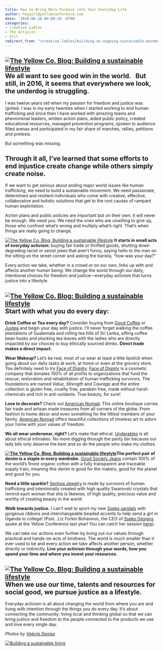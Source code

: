 ```yaml
---
title: How to Bring More Purpose into Your Everyday Life
author: heygirl@yellowconference.com
date: '2016-06-16 04:00:26 -0700'
categories:
- Creative Ladies
- The Activist
- Grit
redirect_from: "/creative-ladies/building-an-ongoing-sustainable-movement-for-causes-you-care-about/"
---
```


## [![The Yellow Co. Blog: Building a sustainable lifestyle](http://yellowconference.com/wp-content/uploads/2016/06/ValerieDenisePhotos-7.jpg)](http://yellowconference.com/wp-content/uploads/2016/06/ValerieDenisePhotos-7.jpg) We all want to see good win in the world.   But still, in 2016, it seems that everywhere we look, the underdog is struggling.

I was twelve years old when my passion for freedom and justice was ignited. I was in my early twenties when I started working to end human trafficking and since then I have worked with amazing teams and phenomenal leaders, written action plans, aided public policy, created educational resources, managed prevention programs, spoken to audience filled arenas and participated in my fair share of marches, rallies, petitions and protests.

But something was missing.

## Through it all, I’ve learned that some efforts to end injustice create change while others simply create noise.

If we want to get serious about ending major world issues like human trafficking, we need to build a sustainable movement. We need passionate, determined and resilient individuals who come with creative, effective, collaborative and holistic solutions that get to the root causes of rampant human exploitation.

Action plans and public policies are important but on their own, it will never be enough. We need you. We need the ones who are unwilling to give up, those who confront what’s wrong and multiply what’s right. That’s when things are really going to change.

[![The Yellow Co. Blog: Building a sustainable lifestyle](http://yellowconference.com/wp-content/uploads/2016/06/ValerieDenisePhotos-10.jpg)](http://yellowconference.com/wp-content/uploads/2016/06/ValerieDenisePhotos-10.jpg) **It starts in small acts of everyday activism:** buying fair trade or thrifted goods, shutting down degrading racist or sexist jokes that aren’t funny, saying hello to the man on the sitting on the street corner and asking the barista, “how was your day?”

Every action we take, whether in a crowd or on our own, links up with and affects another human being. We change the world through our daily, intentional choices for freedom and justice—everyday activism that turns justice into a lifestyle.

## [![The Yellow Co. Blog: Building a sustainable lifestyle](http://yellowconference.com/wp-content/uploads/2016/06/ValerieDenisePhotos-9-e1465936596937.jpg)](http://yellowconference.com/wp-content/uploads/2016/06/ValerieDenisePhotos-9-e1465936596937.jpg) **Start with what you do every day:**

**Drink Coffee or Tea every day?** Consider buying from [Good Coffee](https://www.dogoodcoffee.ca/pages/find-good-coffee-at) or [Justea](http://justea.com/) and begin your day with justice. I’ll never forget walking the coffee plantations of Guatemala and rolling tea hills of Sri Lanka, sifting coffee bean husks and plucking tea leaves with the ladies who are directly impacted by our choices to buy ethically sourced drinks. **Direct trade makes a direct impact.**

**Wear Makeup?** Let’s be real, most of us wear at least a little lipstick when going about our daily tasks at work, at home or even at the grocery store. You definitely need to try [Face of Dignity](https://shopiwillbringchange.com/en/). [Face of Dignity](https://shopiwillbringchange.com/en/) is a cosmetic company that donates 100% of all profits to organizations that fund the rescue, restoration and rehabilitation of human trafficking survivors. The foundations are named _Value, Strength_ and _Courage_ and the entire collection is gluten free, cruelty free, paraben free, made without harsh chemicals and rich in anti-oxidants. True beauty, for sure!

**Love to decorate?** Check out [American Nomad](https://shopamericannomad.com/collections/earrings/products/new-pastures-earrings). This online boutique carries fair trade and artisan made treasures from all corners of the globe. From fashion to home décor and even something for the littlest members of your family, [American Nomad](https://shopamericannomad.com/collections/earrings/products/new-pastures-earrings) offers beautiful collections of timeless art to adorn your home with your values of freedom.

**We all wear underwear, right?** Let’s make that ethical. [Underables](http://www.underables.com/) is all about ethical intimates. No more digging through the panty bin because our lady bits only deserve the best and so do the people who make my clothes.

**[![The Yellow Co. Blog: Building a sustainable lifestyle](http://yellowconference.com/wp-content/uploads/2016/06/ValerieDenisePhotos-8.jpg)](http://yellowconference.com/wp-content/uploads/2016/06/ValerieDenisePhotos-8.jpg)The perfect pair of denim is a staple in every wardrobe.** [Good Society Jeans](https://goodsociety.org/collections/womens-slim-jeans) contain 100% of the world’s finest organic cotton with a fully transparent and traceable supply train, meaning this denim is good for the makers, good for the planet and good for you.

**Need a little sparkle?** [Senhoa Jewelry](http://senhoa.org/) is made by survivors of human trafficking and intentionally created with high quality Swarovski crystals that remind each woman that she is likewise, of high quality, precious value and worthy of creating beauty in the world.

**_Walk_ towards justice.** I can’t wait to sport my new [Sseko sandals](https://ssekodesigns.com/footwear/sandals/ribbon-sandals.html?redirect_mongo_id=56d9c74a3830661735120300&utm_campaign=Branded+Search&utm_medium=cpc&utm_source=google&gclid=CMiqupOtqM0CFYqPfgodsNkLcA) with gorgeous ribbons and interchangeable beaded accents to help send a girl in Uganda to college! (Psst...Liz Forkin Bohannon, the CEO of [Sseko Designs](https://ssekodesigns.com/footwear/sandals/ribbon-sandals.html?redirect_mongo_id=56d9c74a3830661735120300&utm_campaign=Branded+Search&utm_medium=cpc&utm_source=google&gclid=CJr0wOStqM0CFYqPfgod9GMNlg) spoke at the Yellow Conference last year! You can catch her session [here](https://yellowco.myshopify.com/products/yellow-conference-2015-speaker-session-videos)). 

We can take our actions even further by living out our values through practical and hands-on acts of kindness. The world is much smaller than it ever used to be and every action we take affects another person, whether directly or indirectly. **Live your activism through your words, how you spend your time and where you invest your resources.**

## **[![The Yellow Co. Blog: Building a sustainable lifestyle](http://yellowconference.com/wp-content/uploads/2016/06/ValerieDenisePhotos-14.jpg)](http://yellowconference.com/wp-content/uploads/2016/06/ValerieDenisePhotos-14.jpg)** When we use our time, talents and resources for social good, we pursue justice as a lifestyle.

Everyday activism is all about changing the world from where you are and living with intention through the things you do every day. It’s about connecting the community; living local and thinking global so that we can bring justice and freedom to the people connected to the products we use and love every single day.

_Photos by [Valerie Denise](http://www.valeriedenisephotos.com/)_

[![Building a sustainable living](http://yellowconference.com/wp-content/uploads/2016/06/TARATENG.jpg)](https://tarateng.com/)
